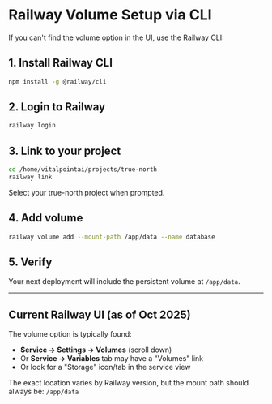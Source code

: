 # Railway Volume Setup via CLI

If you can't find the volume option in the UI, use the Railway CLI:

## 1. Install Railway CLI

```bash
npm install -g @railway/cli
```

## 2. Login to Railway

```bash
railway login
```

## 3. Link to your project

```bash
cd /home/vitalpointai/projects/true-north
railway link
```

Select your true-north project when prompted.

## 4. Add volume

```bash
railway volume add --mount-path /app/data --name database
```

## 5. Verify

Your next deployment will include the persistent volume at `/app/data`.

---

## Current Railway UI (as of Oct 2025)

The volume option is typically found:
- **Service → Settings → Volumes** (scroll down)
- Or **Service → Variables** tab may have a "Volumes" link
- Or look for a "Storage" icon/tab in the service view

The exact location varies by Railway version, but the mount path should always be: `/app/data`
